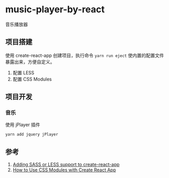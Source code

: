 # music-player-by-react
音乐播放器

## 项目搭建

使用 create-react-app 创建项目，执行命令 `yarn run eject` 使内置的配置文件暴露出来，方便自定义。

1. 配置 LESS
2. 配置 CSS Modules

## 项目开发

### 音乐

使用 jPlayer 插件

```bash
yarn add jquery jPlayer
```



## 参考

1. [Adding SASS or LESS support to create-react-app](https://medium.com/nulogy/how-to-use-css-modules-with-create-react-app-9e44bec2b5c2)
2. [How to Use CSS Modules with Create React App](https://medium.com/nulogy/how-to-use-css-modules-with-create-react-app-9e44bec2b5c2)